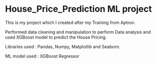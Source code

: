 # House_Price_Prediction ML project
  
  This is my project which I created after my Training from Aptron.
  
  Performed data cleaning and manipulation to perform Data analysis and used XGBoost model to predict the House Pricing.
  
  Libraries used : Pandas, Numpy, Matplotlib and Seaborn.
  
  ML model used : XGBoost Regressor
